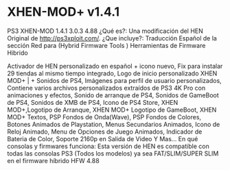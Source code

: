 # XHEN-MOD+ v1.4.1

PS3 XHEN-MOD 1.4.1 3.0.3 4.88
¿Qué es?: 
Una modificación del HEN Original de http://ps3xploit.com/.
¿Que incluye?:
Traducción Español de la sección Red para (Hybrid Firmware Tools )
Herramientas de Firmware Hibrido

Activador de HEN personalizado en español + icono nuevo, Fix para instalar 29 tiendas al mismo tiempo integrado, Logo de inicio personalizado XHEN MOD+ | + Sonidos de PS4, Imágenes para perfil de usuario personalizados, Contiene varios archivos personalizados extraídos de PS3 4K Pro con animaciones y efectos, Sonido de arranque de PS4, Sonidos de GameBoot de PS4, Sonidos de XMB de PS4, Icono de PS4 Store, XHEN MOD+,Logotipo de Arranque, XHEN MOD+ Logotipo de GameBoot, XHEN MOD+ Textos, PSP Fondos de Onda(Wave), PSP Fondos de Colores, Botones Animados de Playstation, Menus Secundarios Animados, Icono de Reloj Animado, Menu de Opciones de Juego Animados, Indicador de Bateria de Color, Soporte 2160p en Salida de Video
Y Mas...
En qué consolas y firmwares funciona:
Esta versión de HEN es compatible con todas las consolas PS3 (Todos los modelos) ya sea FAT/SLIM/SUPER SLIM en el firmware híbrido HFW 4.88

